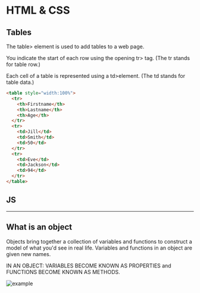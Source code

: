 # HTML & CSS

## Tables

The table> element is used to add tables to a web page.

You indicate the start of each row using the opening tr> tag. (The tr stands for table row.)

Each cell of a table is represented using a td>element. (The td stands for table data.)

``` HTML
<table style="width:100%">
  <tr>
    <th>Firstname</th>
    <th>Lastname</th>
    <th>Age</th>
  </tr>
  <tr>
    <td>Jill</td>
    <td>Smith</td>
    <td>50</td>
  </tr>
  <tr>
    <td>Eve</td>
    <td>Jackson</td>
    <td>94</td>
  </tr>
</table>
```

## JS

---

## What is an object

Objects bring together a collection of variables and functions to construct a model of what you'd see in real life. Variables and functions in an object are given new names.

IN AN OBJECT: VARIABLES BECOME KNOWN AS PROPERTIES and FUNCTIONS BECOME KNOWN AS METHODS.

![example](https://miro.medium.com/max/1400/1*gslNlU_BKtZuSyjLMbmp7Q.png)
